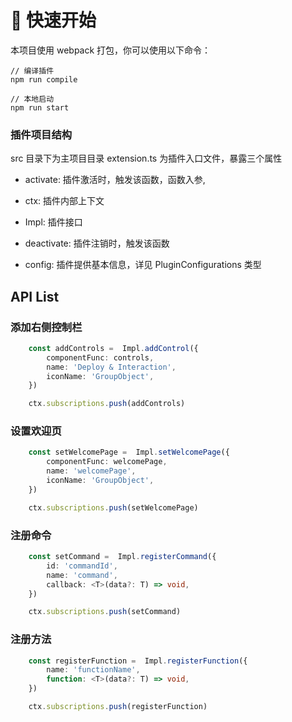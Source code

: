 # 🚀 快速开始

本项目使用 webpack 打包，你可以使用以下命令：

```
// 编译插件
npm run compile
```


```
// 本地启动
npm run start
```

### 插件项目结构
src 目录下为主项目目录
extension.ts 为插件入口文件，暴露三个属性
- activate: 插件激活时，触发该函数，函数入参,
 - ctx: 插件内部上下文
 - Impl: 插件接口

- deactivate: 插件注销时，触发该函数
- config: 插件提供基本信息，详见 PluginConfigurations 类型
## API List
### 添加右侧控制栏
```typescript
    const addControls =  Impl.addControl({
        componentFunc: controls,
        name: 'Deploy & Interaction',
        iconName: 'GroupObject',
    })

    ctx.subscriptions.push(addControls)
```

### 设置欢迎页
```typescript
    const setWelcomePage =  Impl.setWelcomePage({
        componentFunc: welcomePage,
        name: 'welcomePage',
        iconName: 'GroupObject',
    })

    ctx.subscriptions.push(setWelcomePage)
```

### 注册命令
```typescript
    const setCommand =  Impl.registerCommand({
        id: 'commandId',
        name: 'command',
        callback: <T>(data?: T) => void,
    })

    ctx.subscriptions.push(setCommand)
```

### 注册方法
```typescript
    const registerFunction =  Impl.registerFunction({
        name: 'functionName',
        function: <T>(data?: T) => void,
    })

    ctx.subscriptions.push(registerFunction)
```
